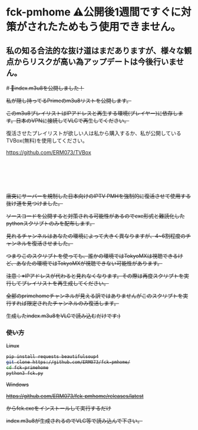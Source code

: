 # fck-pmhome ⚠公開後1週間ですぐに対策がされたためもう使用できません。
## 私の知る合法的な抜け道はまだありますが、様々な観点からリスクが高い為アップデートは今後行いません。

#<s> 👻index.m3u8を公開しました！

私が隠し持ってるPrimeのm3u8リストを公開します。

このm3u8プレイリストはIPアドレスと再生する環境(プレイヤー)に依存します。日本のVPNに接続してVLCで再生してください。</s>

復活させたプレイリストが欲しい人は私から購入するか、私が公開しているTVBox(無料)を使用してください。

https://github.com/ERM073/TVBox
<br><br><br><br><br><br>

<s> 唐突にサーバーを規制した日本向けのIPTV PMHを強制的に復活させて使用する抜け道を見つけました。

ソースコードを公開すると対策される可能性があるのでexe形式と難読化したpythonスクリプトのみを配布します。

見れるチャンネルはあなたの環境によって大きく異なりますが、4~6割程度のチャンネルを復活させました。

つまりこのスクリプトを使っても、誰かの環境ではTokyoMXは視聴できるけど、あなたの環境ではTokyoMXが視聴できない可能性があります。

注意：※IPアドレスが代わると見れなくなります。その際は再度スクリプトを実行してプレイリストを再生成してください。

全部のprimehomeチャンネルが見える訳ではありませんがこのスクリプトを実行すれば限定されたチャンネルのみ復活します。

生成したindex.m3u8をVLCで読み込むだけです:)

### 使い方

Linux 
```bash
pip install requests beautifulsoup4
git clone https://github.com/ERM073/fck-pmhome/
cd fck-primehome
python3 fck.py
```



Windows

https://github.com/ERM073/fck-pmhome/releases/latest

からfck.exeをインストールして実行するだけ

index.m3u8が生成されるのでVLC等で読み込んで下さい。
